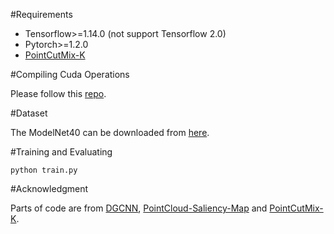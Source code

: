 #Requirements
* Tensorflow>=1.14.0 (not support Tensorflow 2.0)
* Pytorch>=1.2.0
* [PointCutMix-K](https://github.com/cuge1995/PointCutMix)

#Compiling Cuda Operations

Please follow this [repo](https://github.com/charlesq34/pointnet2).

#Dataset

The ModelNet40 can be downloaded from [here](https://modelnet.cs.princeton.edu/).

#Training and Evaluating

```
python train.py
```

#Acknowledgment

Parts of code are from [DGCNN](https://github.com/WangYueFt/dgcnn),
[PointCloud-Saliency-Map](shttps://github.com/tianzheng4/PointCloud-Saliency-Maps) 
and [PointCutMix-K](https://github.com/cuge1995/PointCutMix).